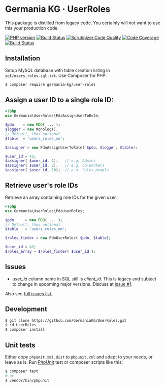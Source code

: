 # Germania KG · UserRoles

This package is distilled from legacy code. You certainly will not want to use this your production code.

[![PHP version](https://img.shields.io/packagist/php-v/germania-kg/germania-kg/user-roles.svg)](https://packagist.org/packages/germania-kg/germania-kg/user-roles)
[![Build Status](https://img.shields.io/travis/GermaniaKG/UserRoles.svg?label=Travis%20CI)](https://travis-ci.org/GermaniaKG/UserRoles)
[![Scrutinizer Code Quality](https://scrutinizer-ci.com/g/GermaniaKG/UserRoles/badges/quality-score.png?b=master)](https://scrutinizer-ci.com/g/GermaniaKG/UserRoles/?branch=master)
[![Code Coverage](https://scrutinizer-ci.com/g/GermaniaKG/UserRoles/badges/coverage.png?b=master)](https://scrutinizer-ci.com/g/GermaniaKG/UserRoles/?branch=master)
[![Build Status](https://scrutinizer-ci.com/g/GermaniaKG/UserRoles/badges/build.png?b=master)](https://scrutinizer-ci.com/g/GermaniaKG/UserRoles/build-status/master)



## Installation

Setup MySQL database with table creation listing in  `sql/users_roles.sql.txt`. Use Composer for PHP:

```bash
$ composer require germania-kg/user-roles
```



## Assign a user ID to a single role ID:



```php
<?php
use Germania\UserRoles\PdoAssignUserToRole;

$pdo    = new PDO( ... );
$logger = new Monolog();
// Default, thus optional
$table  = 'users_roles_mm';

$assigner = new PdoAssignUserToRole( $pdo, $logger, $table);

$user_id = 42;
$assigner( $user_id, 1);   // e.g. Admins
$assigner( $user_id, 2);   // e.g. Co-workers
$assigner( $user_id, 10);  // e.g. Sales people
```


## Retrieve user's role IDs

Retrieve an array containing role IDs for the given user.

```php
<?php
use Germania\UserRoles\PdoUserRoles;

$pdo     = new PDO( ... );
// Default, thus optional
$table   = 'users_roles_mm';

$roles_finder = new PdoUserRoles( $pdo, $table);

$user_id = 42;
$roles_array = $roles_finder( $user_id );

```

## Issues

- *user_id* column name in SQL still is *client_id*. This is legacy and subject to change in upcoming major versions. Discuss at [issue #1][i1].

Also see [full issues list.][i0]

[i0]: https://github.com/GermaniaKG/UserRoles/issues 
[i1]: https://github.com/GermaniaKG/UserRoles/issues/1 

## Development

```bash
$ git clone https://github.com/GermaniaKG/UserRoles.git
$ cd UserRoles
$ composer install
```

## Unit tests

Either copy `phpunit.xml.dist` to `phpunit.xml` and adapt to your needs, or leave as is. Run [PhpUnit](https://phpunit.de/) test or composer scripts like this:

```bash
$ composer test
# or
$ vendor/bin/phpunit
```
